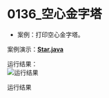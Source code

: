 # 0136_空心金字塔

- 案例：打印空心金字塔。

案例演示：**[Star.java](https://github.com/dnx00/Notes_on_the_Course_of_Han_Shunping_Gradually_Learning_Java/blob/main/Chapter05_%E7%A8%8B%E5%BA%8F%E6%8E%A7%E5%88%B6%E7%BB%93%E6%9E%84/0136_%E7%A9%BA%E5%BF%83%E9%87%91%E5%AD%97%E5%A1%94/Star.java)**

运行结果：  
![运行结果](https://www.notion.so/image/https%3A%2F%2Fprod-files-secure.s3.us-west-2.amazonaws.com%2F4b165318-6383-451c-8845-110b786c9f0a%2F95ccc172-7310-411b-af9f-16de6a260055%2F%25E8%25BF%2590%25E8%25A1%258C%25E7%25BB%2593%25E6%259E%259C.jpg?table=block&id=adf09da8-6ac8-496d-8336-016e4a69666b&t=adf09da8-6ac8-496d-8336-016e4a69666b)

运行结果